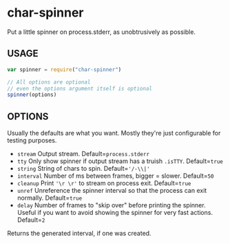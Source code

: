 # char-spinner

Put a little spinner on process.stderr, as unobtrusively as possible.




<extoc></extoc>

## USAGE

```javascript
var spinner = require("char-spinner")

// All options are optional
// even the options argument itself is optional
spinner(options)
```

## OPTIONS

Usually the defaults are what you want.  Mostly they're just
configurable for testing purposes.

* `stream` Output stream.  Default=`process.stderr`
* `tty` Only show spinner if output stream has a truish `.isTTY`.  Default=`true`
* `string` String of chars to spin.  Default=`'/-\\|'`
* `interval` Number of ms between frames, bigger = slower.  Default=`50`
* `cleanup` Print `'\r \r'` to stream on process exit.  Default=`true`
* `unref` Unreference the spinner interval so that the process can
  exit normally.  Default=`true`
* `delay` Number of frames to "skip over" before printing the spinner.
  Useful if you want to avoid showing the spinner for very fast
  actions.  Default=`2`

Returns the generated interval, if one was created.
